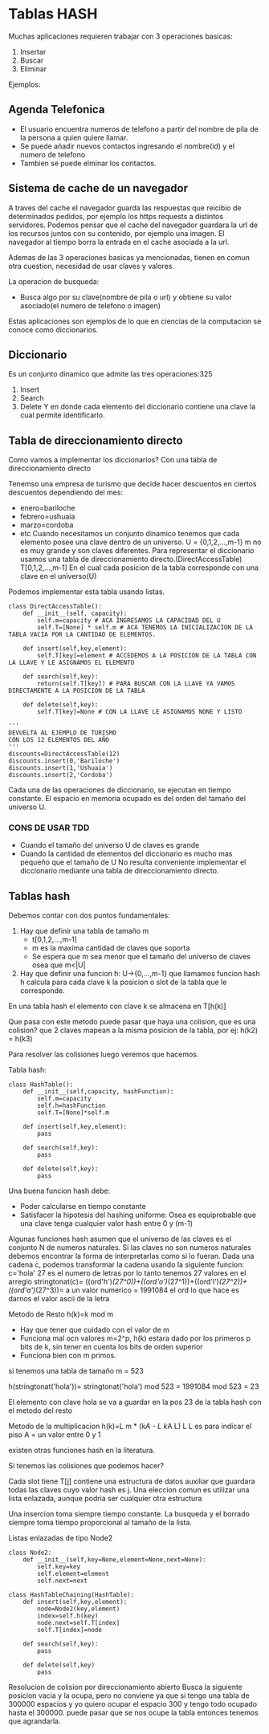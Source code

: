 # Tablas HASH
Muchas aplicaciones requieren trabajar con 3 operaciones basicas:
1. Insertar
2. Buscar
3. Eliminar

Ejemplos:
## Agenda Telefonica
- El usuario encuentra numeros de telefono a partir del nombre de pila de la persona a quien quiere llamar.
- Se puede añadir nuevos contactos ingresando el nombre(id) y el numero de telefono
- Tambien se puede elminar los contactos.

## Sistema de cache de un navegador
A traves del cache el navegador guarda las respuestas que reicibio de determinados pedidos, por ejemplo los https
requests a distintos servidores. Podemos pensar que el cache del navegador guardara la url de los recursos juntos con su
contenido, por ejemplo una imagen. El navegador al tiempo borra la entrada en el cache asociada a la url.

Ademas de las 3 operaciones basicas ya mencionadas, tienen en comun otra cuestion, necesidad de usar claves y valores.

La operacion de busqueda:
- Busca algo por su clave(nombre de pila o url) y obtiene su valor asociado(el numero de telefono o imagen)

Estas aplicaciones son ejemplos de lo que en ciencias de la computacion se conoce como diccionarios.


## Diccionario
Es un conjunto dinamico que admite las tres operaciones:325
1. Insert
2. Search
3. Delete Y en donde cada elemento del diccionario contiene una clave la cual permite identificarlo.

## Tabla de direccionamiento directo
Como vamos a implementar los diccionarios? Con una tabla de direccionamiento directo

Tenemso una empresa de turismo que decide hacer descuentos en ciertos descuentos dependiendo del mes:
   - enero=bariloche
   - febrero=ushuaia
   - marzo=cordoba
   - etc Cuando necesitamos un conjunto dinamico tenemos que cada elemento posee una clave dentro de un universo. U =
{0,1,2,...,m-1} m no es muy grande y son claves diferentes. Para representar el diccionario usamos una tabla de
direccionamiento directo.(DirectAccessTable) T[0,1,2,...,m-1] En el cual cada posicion de la tabla corresponde con una
clave en el universo(U)

Podemos implementar esta tabla usando listas.

```
class DirectAccessTable():
    def __init__(self, capacity):
        self.m=capacity # ACA INGRESAMOS LA CAPACIDAD DEL U
        self.T=[None] * self.m # ACA TENEMOS LA INICIALIZACION DE LA TABLA VACIA POR LA CANTIDAD DE ELEMENTOS.

    def insert(self,key,element):
        self.T[key]=element # ACCEDEMOS A LA POSICION DE LA TABLA CON LA LLAVE Y LE ASIGNAMOS EL ELEMENTO

    def search(self,key):
        return(self.T[key]) # PARA BUSCAR CON LA LLAVE YA VAMOS DIRECTAMENTE A LA POSICION DE LA TABLA

    def delete(self,key):
        self.T[key]=None # CON LA LLAVE LE ASIGNAMOS NONE Y LISTO

'''
DEVUELTA AL EJEMPLO DE TURISMO
CON LOS 12 ELEMENTOS DEL AÑO
'''
discounts=DirectAccessTable(12)
discounts.insert(0,'Bariloche')
discounts.insert(1,'Ushuaia')
discounts.insert(2,'Cordoba')
```

Cada una de las operaciones de diccionario, se ejecutan en tiempo constante. El espacio en memoria ocupado es del orden
del tamaño del universo U.

### CONS DE USAR TDD
- Cuando el tamaño del universo U de claves es grande
- Cuando la cantidad de elementos del diccionario es mucho mas pequeño que el tamaño de U No resulta conveniente
implementar el diccionario mediante una tabla de direccionamiento directo.

## Tablas hash
Debemos contar con dos puntos fundamentales:
1. Hay que definir una tabla de tamaño m
    - t[0,1,2,...,m-1]
    - m es la maxima cantidad de claves que soporta
    - Se espera que m sea menor que el tamaño del universo de claves osea que m<|U|
2. Hay que definir una funcion h: U->{0,...,m-1} que llamamos funcion hash h calcula para cada clave k la posicion o
    slot de la tabla que le corresponde.

En una tabla hash el elemento con clave k se almacena en T[h(k)]

Que pasa con este metodo puede pasar que haya una colision, que es una colision? que 2 claves mapean a la misma posicion
de la tabla, por ej: h(k2) = h(k3)

Para resolver las colisiones luego veremos que hacemos.

Tabla hash:
```
class HashTable():
    def __init__(self,capacity, hashFunction):
        self.m=capacity
        self.h=hashFunction
        self.T=[None]*self.m

    def insert(self,key,element):
        pass

    def search(self,key):
        pass

    def delete(self,key):
        pass
```
Una buena funcion hash debe:
- Poder calcularse en tiempo constante
- Satisfacer la hipotesis del hashing uniforme:
Osea es equiprobable que una clave tenga cualquier valor hash entre 0 y (m-1)

Algunas funciones hash asumen que el universo de las claves es el conjunto N de numeros naturales.
Si las claves no son numeros naturales debemos encontrar la forma de interpretarlas como si lo fueran.
Dada una cadena c, podemos transformar la cadena usando la siguiente funcion:
    c='hola'
    27 es el numero de letras por lo tanto tenemos 27 valores en el arreglo
    stringtonat(c)= ((ord'h')*(27^0))+((ord'o')*(27^1))+((ord'l')*(27^2))+((ord'a')*(27^3))= a un valor numerico = 1991084
    el ord lo que hace es darnos el valor ascii de la letra


Metodo de Resto
h(k)=k mod m
- Hay que tener que cuidado con el valor de m
- Funciona mal ocn valores m=2^p, h(k) estara dado por los primeros p bits de k, sin tener en cuenta los bits de orden superior
- Funciona bien con m primos.

si tenemos una tabla de tamaño m = 523

h(stringtonat('hola'))= stringtonat('hola') mod 523 = 1991084 mod 523 = 23

El elemento con clave hola se va a guardar en la pos 23 de la tabla hash con el metodo del resto

Metodo de la multiplicacion
h(k)=L m * (k*A - L k*A L) L
L es para indicar el piso
A = un valor entre 0 y 1


existen otras funciones hash en la literatura.

Si tenemos las colisiones que podemos hacer?

Cada slot tiene T[j] contiene una estructura de datos auxiliar que guardara todas las claves cuyo valor hash es j.
Una eleccion comun es utilizar una lista enlazada, aunque podria ser cualquier otra estructura

Una insercion toma siempre tiempo constante.
La busqueda y el borrado siempre toma tiempo proporcional al tamaño de la lista.

Listas enlazadas de tipo Node2
```
class Node2:
    def __init__(self,key=None,element=None,next=None):
        self.key=key
        self.element=element
        self.next=next
```

```
class HashTableChaining(HashTable):
    def insert(self,key,element):
        node=Node2(key,element)
        index=self.h(key)
        node.next=self.T[index]
        self.T[index]=node

    def search(self,key):
        pass

    def delete(self,key)
        pass
```

Resolucion de colision por direccionamiento abierto
Busca la siguiente posicion vacia y la ocupa, pero no conviene ya que si tengo una tabla de 300000 espacios y yo quiero ocupar el espacio 300 y tengo todo ocupado hasta el 300000. puede pasar que se nos ocupe la tabla entonces tenemos que agrandarla.